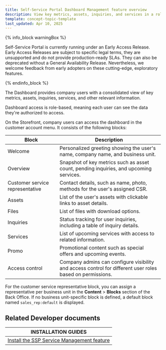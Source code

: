 ```yaml
---
title: Self-Service Portal Dashboard Management feature overview
description: View key metrics, assets, inquiries, and services in a role-based dashboard for company users, accessible from the storefront's customer account menu.
template: concept-topic-template
last_updated: Apr 10, 2025
---
```



{% info_block warningBox %}

Self-Service Portal is currently running under an Early Access Release. Early Access Releases are subject to specific legal terms, they are unsupported and do not provide production-ready SLAs. They can also be deprecated without a General Availability Release. Nevertheless, we welcome feedback from early adopters on these cutting-edge, exploratory features.

{% endinfo_block %}


The Dashboard provides company users with a consolidated view of key metrics, assets, inquiries, services, and other relevant information.

Dashboard access is role-based, meaning each user can see the data they're authorized to access.

On the Storefront, company users can access the dashboard in the customer account menu. It consists of the following blocks:


| Block                          | Description                                                                                                  |
|----------------------------------|--------------------------------------------------------------------------------------------------------------|
| Welcome                          | Personalized greeting showing the user's name, company name, and business unit.                             |
| Overview                         | Snapshot of key metrics such as asset count, pending inquiries, and upcoming services.                      |
| Customer service representative  | Contact details, such as name, photo, methods for the user's assigned CSR.                                         |
| Assets                           | List of the user's assets with clickable links to asset details.                                            |
| Files                            | List of files with download options.                                                                         |
| Inquiries                        | Status tracking for user inquiries, including a table of inquiry details.                                    |
| Services                         | List of upcoming services with access to related information.                                                |
| Promo                            | Promotional content such as special offers and upcoming events.                                              |
| Access control | Company admins can configure visibility and access control for different user roles based on permissions. |


For the customer service representative block, you can assign a representative per business unit in the **Content** > **Blocks** section of the Back Office. If no business unit-specific block is defined, a default block named `sales_rep:default` is displayed.

<!-- The block name structure is business unit-specific like `sales_rep:company_unit:12` where 12 is the ID of the respective business unit. Go to Customers > Company Units to find the relevant ID in the table. -->

## Related Developer documents

| INSTALLATION GUIDES |
| - |
| [Install the SSP Service Management feature](/docs/pbc/all/self-service-portal/latest/install/install-the-ssp-dashboard-management-feature.html) |
